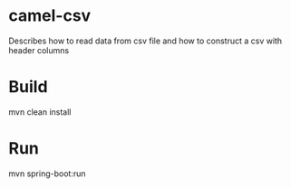 # camel-csv
Describes how to read data from csv file and how to construct a csv with header columns
# Build
mvn clean install
# Run
mvn spring-boot:run
